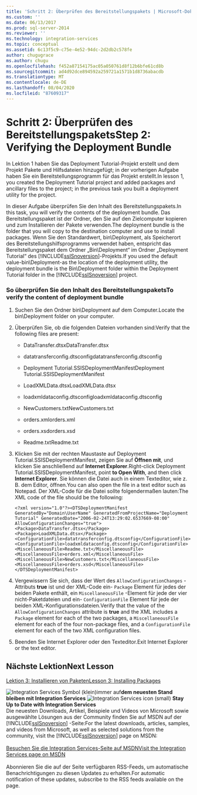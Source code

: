 ```yaml
---
title: 'Schritt 2: Überprüfen des Bereitstellungspakets | Microsoft-Dokumentation'
ms.custom: ''
ms.date: 06/13/2017
ms.prod: sql-server-2014
ms.reviewer: ''
ms.technology: integration-services
ms.topic: conceptual
ms.assetid: 6c13f5c9-c75e-4e52-94dc-2d2db2c578fe
author: chugugrace
ms.author: chugu
ms.openlocfilehash: f452a87154175ac05a050761d8f12b6bfe61cd8b
ms.sourcegitcommit: ad4d92dce894592a259721a1571b1d8736abacdb
ms.translationtype: MT
ms.contentlocale: de-DE
ms.lasthandoff: 08/04/2020
ms.locfileid: "87609317"
---
```

# <a name="step-2-verifying-the-deployment-bundle"></a><span data-ttu-id="99611-102">Schritt 2: Überprüfen des Bereitstellungspakets</span><span class="sxs-lookup"><span data-stu-id="99611-102">Step 2: Verifying the Deployment Bundle</span></span>
  <span data-ttu-id="99611-103">In Lektion 1 haben Sie das Deployment Tutorial-Projekt erstellt und dem Projekt Pakete und Hilfsdateien hinzugefügt; in der vorherigen Aufgabe haben Sie ein Bereitstellungsprogramm für das Projekt erstellt.</span><span class="sxs-lookup"><span data-stu-id="99611-103">In lesson 1, you created the Deployment Tutorial project and added packages and ancillary files to the project; in the previous task you built a deployment utility for the project.</span></span>  
  
 <span data-ttu-id="99611-104">In dieser Aufgabe überprüfen Sie den Inhalt des Bereitstellungspakets.</span><span class="sxs-lookup"><span data-stu-id="99611-104">In this task, you will verify the contents of the deployment bundle.</span></span> <span data-ttu-id="99611-105">Das Bereitstellungspaket ist der Ordner, den Sie auf den Zielcomputer kopieren und zum Installieren der Pakete verwenden.</span><span class="sxs-lookup"><span data-stu-id="99611-105">The deployment bundle is the folder that you will copy to the destination computer and use to install packages.</span></span> <span data-ttu-id="99611-106">Wenn Sie den Standardwert, bin\Deployment, als Speicherort des Bereitstellungshilfsprogramms verwendet haben, entspricht das Bereitstellungspaket dem Ordner „Bin\Deployment“ im Ordner „Deployment Tutorial“ des [!INCLUDE[ssISnoversion](../includes/ssisnoversion-md.md)]-Projekts.</span><span class="sxs-lookup"><span data-stu-id="99611-106">If you used the default value-bin\Deployment-as the location of the deployment utility, the deployment bundle is the Bin\Deployment folder within the Deployment Tutorial folder in the [!INCLUDE[ssISnoversion](../includes/ssisnoversion-md.md)] project.</span></span>  
  
### <a name="to-verify-the-content-of-deployment-bundle"></a><span data-ttu-id="99611-107">So überprüfen Sie den Inhalt des Bereitstellungspakets</span><span class="sxs-lookup"><span data-stu-id="99611-107">To verify the content of deployment bundle</span></span>  
  
1.  <span data-ttu-id="99611-108">Suchen Sie den Ordner bin\Deployment auf dem Computer.</span><span class="sxs-lookup"><span data-stu-id="99611-108">Locate the bin\Deployment folder on your computer.</span></span>  
  
2.  <span data-ttu-id="99611-109">Überprüfen Sie, ob die folgenden Dateien vorhanden sind:</span><span class="sxs-lookup"><span data-stu-id="99611-109">Verify that the following files are present:</span></span>  
  
    -   <span data-ttu-id="99611-110">DataTransfer.dtsx</span><span class="sxs-lookup"><span data-stu-id="99611-110">DataTransfer.dtsx</span></span>  
  
    -   <span data-ttu-id="99611-111">datatransferconfig.dtsconfig</span><span class="sxs-lookup"><span data-stu-id="99611-111">datatransferconfig.dtsconfig</span></span>  
  
    -   <span data-ttu-id="99611-112">Deployment Tutorial.SSISDeploymentManifest</span><span class="sxs-lookup"><span data-stu-id="99611-112">Deployment Tutorial.SSISDeploymentManifest</span></span>  
  
    -   <span data-ttu-id="99611-113">LoadXMLData.dtsx</span><span class="sxs-lookup"><span data-stu-id="99611-113">LoadXMLData.dtsx</span></span>  
  
    -   <span data-ttu-id="99611-114">loadxmldataconfig.dtsconfig</span><span class="sxs-lookup"><span data-stu-id="99611-114">loadxmldataconfig.dtsconfig</span></span>  
  
    -   <span data-ttu-id="99611-115">NewCustomers.txt</span><span class="sxs-lookup"><span data-stu-id="99611-115">NewCustomers.txt</span></span>  
  
    -   <span data-ttu-id="99611-116">orders.xml</span><span class="sxs-lookup"><span data-stu-id="99611-116">orders.xml</span></span>  
  
    -   <span data-ttu-id="99611-117">orders.xsd</span><span class="sxs-lookup"><span data-stu-id="99611-117">orders.xsd</span></span>  
  
    -   <span data-ttu-id="99611-118">Readme.txt</span><span class="sxs-lookup"><span data-stu-id="99611-118">Readme.txt</span></span>  
  
3.  <span data-ttu-id="99611-119">Klicken Sie mit der rechten Maustaste auf Deployment Tutorial.SSISDeploymentManifest, zeigen Sie auf **Öffnen mit**, und klicken Sie anschließend auf **Internet Explorer**.</span><span class="sxs-lookup"><span data-stu-id="99611-119">Right-click Deployment Tutorial.SSISDeploymentManifest, point **to Open With**, and then click **Internet Explorer**.</span></span> <span data-ttu-id="99611-120">Sie können die Datei auch in einem Texteditor, wie z. B. dem Editor, öffnen.</span><span class="sxs-lookup"><span data-stu-id="99611-120">You can also open the file in a text editor such as Notepad.</span></span> <span data-ttu-id="99611-121">Der XML-Code für die Datei sollte folgendermaßen lauten:</span><span class="sxs-lookup"><span data-stu-id="99611-121">The XML code of the file should be the following:</span></span>  
  
     `<?xml version="1.0"?><DTSDeploymentManifest GeneratedBy="Domain\UserName" GeneratedFromProjectName="Deployment Tutorial" GeneratedDate="2006-02-24T13:29:02.6537669-08:00" AllowConfigurationChanges="true"><Package>DataTransfer.dtsx</Package><Package>LoadXMLData.dtsx</Package><ConfigurationFile>datatransferconfig.dtsconfig</ConfigurationFile><ConfigurationFile>loadxmldataconfig.dtsconfig</ConfigurationFile><MiscellaneousFile>Readme.txt</MiscellaneousFile><MiscellaneousFile>orders.xml</MiscellaneousFile><MiscellaneousFile>NewCustomers.txt</MiscellaneousFile><MiscellaneousFile>orders.xsd</MiscellaneousFile></DTSDeploymentManifest>`  
  
4.  <span data-ttu-id="99611-122">Vergewissern Sie sich, dass der Wert des `AllowConfigurationChanges` -Attributs **true** ist und der XML-Code ein- `Package` Element für jedes der beiden Pakete enthält, ein `MiscellaneousFile` -Element für jede der vier nicht-Paketdateien und ein- `ConfigurationFile` Element für jede der beiden XML-Konfigurationsdateien.</span><span class="sxs-lookup"><span data-stu-id="99611-122">Verify that the value of the `AllowConfigurationChanges` attribute is **true** and the XML includes a `Package` element for each of the two packages, a `MiscellaneousFile` element for each of the four non-package files, and a `ConfigurationFile` element for each of the two XML configuration files.</span></span>  
  
5.  <span data-ttu-id="99611-123">Beenden Sie Internet Explorer oder den Texteditor.</span><span class="sxs-lookup"><span data-stu-id="99611-123">Exit Internet Explorer or the text editor.</span></span>  
  
## <a name="next-lesson"></a><span data-ttu-id="99611-124">Nächste Lektion</span><span class="sxs-lookup"><span data-stu-id="99611-124">Next Lesson</span></span>  
 [<span data-ttu-id="99611-125">Lektion 3: Installieren von Paketen</span><span class="sxs-lookup"><span data-stu-id="99611-125">Lesson 3: Installing Packages</span></span>](../integration-services/lesson-3-install-ssis-package.md)  
  
<span data-ttu-id="99611-126">![Integration Services Symbol (klein)](media/dts-16.gif "Integration Services (kleines Symbol)")immer auf**dem neuesten Stand bleiben mit Integration Services**  </span><span class="sxs-lookup"><span data-stu-id="99611-126">![Integration Services icon (small)](media/dts-16.gif "Integration Services icon (small)")  **Stay Up to Date with Integration Services**</span></span><br /> <span data-ttu-id="99611-127">Die neuesten Downloads, Artikel, Beispiele und Videos von Microsoft sowie ausgewählte Lösungen aus der Community finden Sie auf MSDN auf der [!INCLUDE[ssISnoversion](../includes/ssisnoversion-md.md)] -Seite:</span><span class="sxs-lookup"><span data-stu-id="99611-127">For the latest downloads, articles, samples, and videos from Microsoft, as well as selected solutions from the community, visit the [!INCLUDE[ssISnoversion](../includes/ssisnoversion-md.md)] page on MSDN:</span></span><br /><br /> [<span data-ttu-id="99611-128">Besuchen Sie die Integration Services-Seite auf MSDN</span><span class="sxs-lookup"><span data-stu-id="99611-128">Visit the Integration Services page on MSDN</span></span>](https://go.microsoft.com/fwlink/?LinkId=136655)<br /><br /> <span data-ttu-id="99611-129">Abonnieren Sie die auf der Seite verfügbaren RSS-Feeds, um automatische Benachrichtigungen zu diesen Updates zu erhalten.</span><span class="sxs-lookup"><span data-stu-id="99611-129">For automatic notification of these updates, subscribe to the RSS feeds available on the page.</span></span>  
  
  
